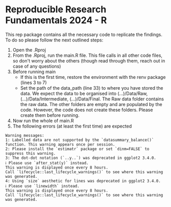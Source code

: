 # Reproducible Research Fundamentals 2024 - R

This rep package contains all the necessary code to replicate the findings. To do so please follow the next outlined steps:

1. Open the .Rproj
2. From the .Rproj, run the main.R file. This file calls in all other code files, so don't worry about the others (though read through them, reach out in case of any questions)
3. Before running main
    - If this is the first time, restore the environment with the renv package (lines 3 to 7)
    - Set the path of the data_path (line 33) to where you have stored the data. We expect the data to be organised into (...)/Data/Raw, (...)/Data/Intermediate, (...)/Data/Final. The Raw data folder contains the raw data. The other folders are empty and are populated by the code. However, the code does not create these folders. Please create them before running. 
4. Now run the whole of main.R 
5. The following errors (at least the first time) are expected

```
Warning messages:
1: Labelled data are not supported by the `datasummary_balance()` function. This warning appears once per session. 
2: Please install the `estimatr` package or set `dinm=FALSE` to suppress this warning. 
3: The dot-dot notation (`..y..`) was deprecated in ggplot2 3.4.0.
ℹ Please use `after_stat(y)` instead.
This warning is displayed once every 8 hours.
Call `lifecycle::last_lifecycle_warnings()` to see where this warning was generated. 
4: Using `size` aesthetic for lines was deprecated in ggplot2 3.4.0.
ℹ Please use `linewidth` instead.
This warning is displayed once every 8 hours.
Call `lifecycle::last_lifecycle_warnings()` to see where this warning was generated.
```
